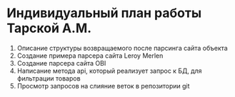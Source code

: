 # Индивидуальный план работы Тарской А.М.

1. Описание структуры возвращаемого после парсинга сайта объекта
2. Создание примера парсера сайта Leroy Merlen
3. Создание парсера сайта OBI
4. Написание метода api, который реализует запрос к БД, для фильтрации товаров
5. Просмотр запросов на слияние веток в репозитории git